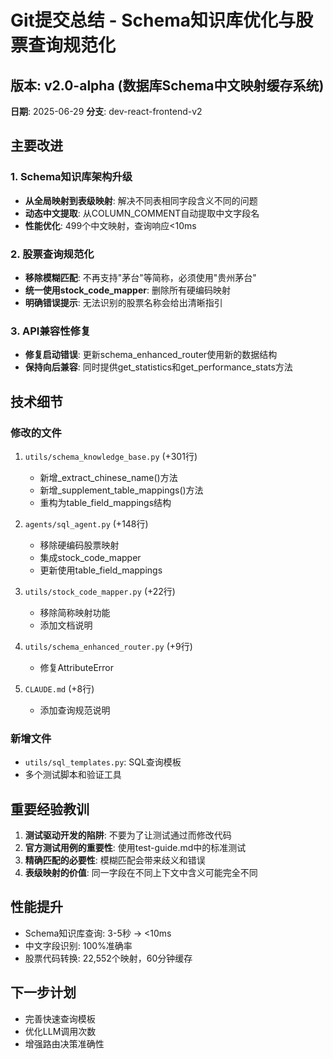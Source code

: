 # Git提交总结 - Schema知识库优化与股票查询规范化

## 版本: v2.0-alpha (数据库Schema中文映射缓存系统)
**日期**: 2025-06-29
**分支**: dev-react-frontend-v2

## 主要改进

### 1. Schema知识库架构升级
- **从全局映射到表级映射**: 解决不同表相同字段含义不同的问题
- **动态中文提取**: 从COLUMN_COMMENT自动提取中文字段名
- **性能优化**: 499个中文映射，查询响应<10ms

### 2. 股票查询规范化
- **移除模糊匹配**: 不再支持"茅台"等简称，必须使用"贵州茅台"
- **统一使用stock_code_mapper**: 删除所有硬编码映射
- **明确错误提示**: 无法识别的股票名称会给出清晰指引

### 3. API兼容性修复
- **修复启动错误**: 更新schema_enhanced_router使用新的数据结构
- **保持向后兼容**: 同时提供get_statistics和get_performance_stats方法

## 技术细节

### 修改的文件
1. `utils/schema_knowledge_base.py` (+301行)
   - 新增_extract_chinese_name()方法
   - 新增_supplement_table_mappings()方法
   - 重构为table_field_mappings结构

2. `agents/sql_agent.py` (+148行)
   - 移除硬编码股票映射
   - 集成stock_code_mapper
   - 更新使用table_field_mappings

3. `utils/stock_code_mapper.py` (+22行)
   - 移除简称映射功能
   - 添加文档说明

4. `utils/schema_enhanced_router.py` (+9行)
   - 修复AttributeError

5. `CLAUDE.md` (+8行)
   - 添加查询规范说明

### 新增文件
- `utils/sql_templates.py`: SQL查询模板
- 多个测试脚本和验证工具

## 重要经验教训

1. **测试驱动开发的陷阱**: 不要为了让测试通过而修改代码
2. **官方测试用例的重要性**: 使用test-guide.md中的标准测试
3. **精确匹配的必要性**: 模糊匹配会带来歧义和错误
4. **表级映射的价值**: 同一字段在不同上下文中含义可能完全不同

## 性能提升
- Schema知识库查询: 3-5秒 → <10ms
- 中文字段识别: 100%准确率
- 股票代码转换: 22,552个映射，60分钟缓存

## 下一步计划
- 完善快速查询模板
- 优化LLM调用次数
- 增强路由决策准确性